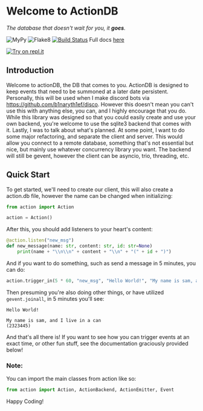 # Welcome to ActionDB
*The database that doesn't wait for you, it **goes**.*

![MyPy](https://img.shields.io/badge/MyPy-Passing-blue.svg)
![Flake8](https://img.shields.io/badge/Flake8-Pep%208-brightgreen.svg)
[![Build Status](https://travis-ci.org/Zwork101/actionDB.svg?branch=master)](https://travis-ci.org/Zwork101/actionDB)
Full docs [here](https://zwork101.github.io/action/)

[![Try on repl.it](https://repl-badge.jajoosam.repl.co/try.png)](https://repl.it/@21natzil/Action-Demo?ref=button)

## Introduction

Welcome to actionDB, the DB that comes to you. ActionDB is designed to keep events that need to be summoned at a later
date persistent. Personally, this will be used when I make discord bots via
https://github.com/b1naryth1ef/disco. However this doesn't mean you
can't use this with anything else, you can, and I highly encourage that you do. While this library was designed so that
you could easily create and use your own backend, you're welcome to use the sqlite3 backend that comes with it. Lastly,
I was to talk about what's planned. At some point, I want to do some major refactoring, and separate the client and
server. This would allow you connect to a remote database, something that's not essential but nice, but mainly use
whatever concurrency library you want. The backend will still be gevent, however the client can be asyncio, trio,
threading, etc.

## Quick Start

To get started, we'll need to create our client, this will also create a action.db file, however the name can be
changed when initializing:
```py
from action import Action

action = Action()
```
After this, you should add listeners to your heart's content:
```py
@action.listen("new_msg")
def new_message(name: str, content: str, id: str=None)
    print(name + "\\n\\n" + content + "\\n" + "(" + id + ")")
```
And if you want to do something, such as send a message in 5 minutes, you can do:
```py
action.trigger_in(5 * 60, "new_msg", "Hello World!", "My name is sam, and I live in a can", id="2323445")
```
Then presuming you're also doing other things, or have utilized ``gevent.joinall``, in 5 minutes you'll see:

    Hello World!

    My name is sam, and I live in a can
    (2323445)

And that's all there is! If you want to see how you can trigger events at an exact time, or other fun stuff, see the
documentation graciously provided below!

### Note:
You can import the main classes from action like so:
```py
from action import Action, ActionBackend, ActionEmitter, Event
```
Happy Coding!
